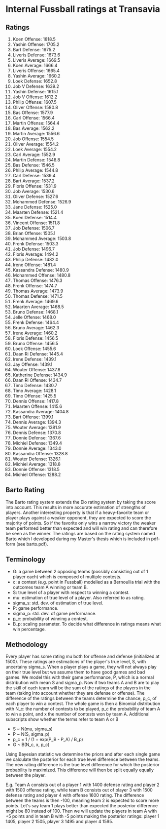 # Internal Fussball ratings at Transavia
## Ratings
1. Koen Offense: 1818.5 
2. Yashin Offense: 1705.2 
3. Bart Defense: 1675.2 
4. Liveris Defense: 1673.6 
5. Liveris Average: 1669.5 
6. Koen Average: 1666.4 
7. Liveris Offense: 1665.4 
8. Yashin Average: 1660.2 
9. Loek Defense: 1652.8 
10. Job V Defense: 1639.2 
11. Yashin Defense: 1615.1 
12. Job V Offense: 1612.2 
13. Philip Offense: 1607.5 
14. Oliver Offense: 1580.8 
15. Bas Offense: 1577.9 
16. Carl Offense: 1566.4 
17. Martin Offense: 1564.4 
18. Bas Average: 1562.2 
19. Martin Average: 1556.6 
20. Job Offense: 1554.5 
21. Oliver Average: 1554.2 
22. Loek Average: 1554.2 
23. Carl Average: 1552.9 
24. Martin Defense: 1548.8 
25. Bas Defense: 1546.5 
26. Philip Average: 1544.8 
27. Carl Defense: 1539.4 
28. Bart Average: 1537.2 
29. Floris Offense: 1531.9 
30. Job Average: 1530.6 
31. Oliver Defense: 1527.6 
32. Mohammed Defense: 1526.9 
33. Jane Defense: 1525.0 
34. Maarten Defense: 1521.4 
35. Koen Defense: 1514.4 
36. Vincent Offense: 1511.8 
37. Job Defense: 1506.7 
38. Brian Offense: 1505.1 
39. Mohammed Average: 1503.8 
40. Frenk  Defense: 1503.3 
41. Job  Defense: 1496.7 
42. Floris Average: 1494.2 
43. Philip Defense: 1482.0 
44. Irene Offense: 1481.4 
45. Kassandra Defense: 1480.9 
46. Mohammed Offense: 1480.8 
47. Thomas Offense: 1476.3 
48. Frenk Offense: 1474.7 
49. Thomas Average: 1473.9 
50. Thomas Defense: 1471.5 
51. Frenk Average: 1469.6 
52. Maarten Average: 1468.5 
53. Bruno Defense: 1468.1 
54. Jelle Offense: 1468.0 
55. Frenk Defense: 1464.4 
56. Bruno Average: 1462.3 
57. Irene Average: 1460.2 
58. Floris Defense: 1456.5 
59. Bruno Offense: 1456.5 
60. Loek Offense: 1455.6 
61. Daan Ri Defense: 1445.4 
62. Irene Defense: 1439.1 
63. Jay Offense: 1439.1 
64. Wouter Offense: 1437.8 
65. Katherine Defense: 1434.9 
66. Daan Ri Offense: 1434.7 
67. Timo Defense: 1430.7 
68. Timo Average: 1428.1 
69. Timo Offense: 1425.5 
70. Dennis Offense: 1417.8 
71. Maarten Offense: 1415.6 
72. Kassandra Average: 1404.8 
73. Bart Offense: 1399.1 
74. Dennis Average: 1394.3 
75. Wouter Average: 1381.9 
76. Dennis Defense: 1370.8 
77. Donnie Defense: 1367.6 
78. Michiel Defense: 1349.4 
79. Donnie Average: 1343.0 
80. Kassandra Offense: 1328.8 
81. Wouter Defense: 1326.1 
82. Michiel Average: 1318.8 
83. Donnie Offense: 1318.5 
84. Michiel Offense: 1288.2 

## Barto Rating
The Barto rating system extends the Elo rating system by taking the score into account. This results in more accurate estimation of strengths of players. Another interesting property is that if a heavy-favorite team or player plays against a weaker opponent, they are expected to score the majority of points. So if the favorite only wins a narrow victory the weaker team performed better than expected and will win rating and can therefore be seen as the winner. The ratings are based on the rating system named Barto which I developed during my Master's thesis which is included in pdf-form (see barto.pdf).
## Terminology
- G: a game between 2 opposing teams (possibly consisting out of 1 player each) which is composed of multiple contests.
- c: a contest (e.g. point in Fussball) modelled as a Bernoullia trial with the outcomes team A winning or team B.
- S: true level of a player with respect to winning a contest.
- mu: estimation of true level of a player. Also referred to as rating.
- sigma_s: std. dev. of estimation of true level.
- P: game performance.
- sigma_p: std. dev. of game performance.
- p_c: probability of winning a contest.
- B_p: scaling parameter. To decide what difference in ratings means what win percentage.
## Methodology
Every player has some rating mu both for offense and defense (initialized at 1500). These ratings are estimations of the player's true level, S, with uncertainy sigma_s. When a player plays a game, they will not always play on their true level but we assume them to have good games and bad games. We model this with their game performance, P, which is a normal distribution with mean S and sigma_p. Now if two teams A and B are to play the skill of each team will be the sum of the ratings of the players in the team (taking into account whether they are defense or offense). The difference of the ratings between the teams determine the chance, p_c, of each player to win a contest. The whole game is then a Binomial distribution with N_c: the number of contests to be played, p_c the probability of team A to win a point, and x the number of contests won by team A. Additional subscripts show whether the terms refer to team A or B
- S ~ N(mu, sigma_s)
- P ~ N(S, sigma_p)
- p_c = 1 / (1 + exp(P_B - P_A) / B_p)
- G ~ B(N_c, x, p_c)

Using Bayesian statistic we determine the priors and after each single game we calculate the posterior for each true level difference between the teams. The new rating difference is the true level difference for which the posterior probability is maximized. This difference will then be split equally equally between the player. 

E.g. Team A consists out of a player 1 with 1400 defense rating and player 2 with 1500 offense rating, while team B consists out of player 3 with 1500 defense rating and player 4 with offense 1600 rating. The difference between the teams is then -100, meaning team 2 is expected to score more points. Let's say team 1 plays better than expected the posterior difference might be 80 instead of 100. Then we will update the players in team A with +5 points and in team B with -5 points making the posterior ratings: player 1 1405, player 2 1505, player 3 1495 and player 4 1595.